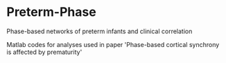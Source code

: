 # Preterm-Phase
Phase-based networks of preterm infants and clinical correlation

Matlab codes for analyses used in paper 'Phase-based cortical synchrony is affected by prematurity'
